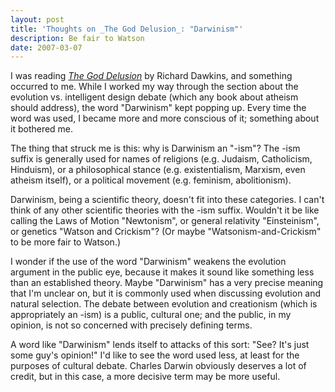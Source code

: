 ```yaml
---
layout: post
title: 'Thoughts on _The God Delusion_: "Darwinism"'
description: Be fair to Watson
date: 2007-03-07
---
```


I was reading [_The God Delusion_](https://www.chapters.indigo.ca/en-ca/books/the-god-delusion/9780618918249-item.html) by Richard Dawkins, and something occurred to me. While I worked my way through the section about the evolution vs. intelligent design debate (which any book about atheism should address), the word "Darwinism" kept popping up. Every time the word was used, I became more and more conscious of it; something about it bothered me.  
  
The thing that struck me is this: why is Darwinism an "-ism"? The -ism suffix is generally used for names of religions (e.g. Judaism, Catholicism, Hinduism), or a philosophical stance (e.g. existentialism, Marxism, even atheism itself), or a political movement (e.g. feminism, abolitionism).  
  
Darwinism, being a scientific theory, doesn't fit into these categories. I can't think of any other scientific theories with the -ism suffix. Wouldn't it be like calling the Laws of Motion "Newtonism", or general relativity "Einsteinism", or genetics "Watson and Crickism"? (Or maybe "Watsonism-and-Crickism" to be more fair to Watson.)  
  
I wonder if the use of the word "Darwinism" weakens the evolution argument in the public eye, because it makes it sound like something less than an established theory. Maybe "Darwinism" has a very precise meaning that I'm unclear on, but it is commonly used when discussing evolution and natural selection. The debate between evolution and creationism (which is appropriately an -ism) is a public, cultural one; and the public, in my opinion, is not so concerned with precisely defining terms.  
  
A word like "Darwinism" lends itself to attacks of this sort: "See? It's just some guy's opinion!" I'd like to see the word used less, at least for the purposes of cultural debate. Charles Darwin obviously deserves a lot of credit, but in this case, a more decisive term may be more useful.
